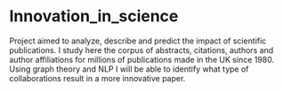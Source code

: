 # Innovation_in_science
Project aimed to analyze, describe and predict the impact of scientific publications.  I study here the corpus of abstracts, citations, authors and author affiliations for millions of publications made in the UK since 1980. Using graph theory and NLP I will be able to identify what type of collaborations result in a more innovative paper.
